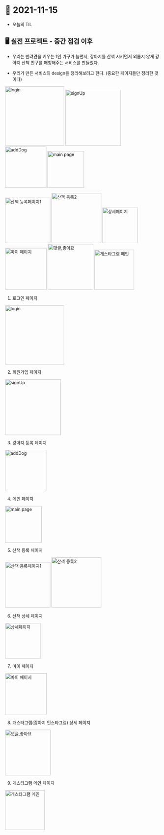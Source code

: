 # 📝 2021-11-15
- 오늘의 TIL

## 🖥 실전 프로젝트 - 중간 점검 이후 
- 우리는 반려견을 키우는 1인 가구가 늘면서, 강아지를 산책 시키면서 외롭지 않게 강아지 산책 친구를 매칭해주는 서비스를 만들었다.

- 우리가 만든 서비스의 design을 정리해보려고 한다. (중요한 페이지들만 정리한 것이다)


<p float="left">
  <img width="192" alt="login" src="https://user-images.githubusercontent.com/59908525/141791324-ebadaca4-d5fb-4f3b-b0ac-e7641d40cab9.PNG">
  <img width="181" alt="signUp" src="https://user-images.githubusercontent.com/59908525/141792029-bfe34a5a-842c-4ec6-8666-8d947b5d7f46.PNG">
  <img width="134" alt="addDog" src="https://user-images.githubusercontent.com/59908525/141792573-8d5b09ee-dda5-4b8e-b607-e13ab7bee062.PNG">
  <img width="119" alt="main page" src="https://user-images.githubusercontent.com/59908525/141792079-70c341c7-7763-40ea-8f96-abb9f06c96ad.PNG">
</p>

<p float="left">
 <img width="147" alt="산책 등록페이지1" src="https://user-images.githubusercontent.com/59908525/141792326-b9ad8bc1-a288-4791-9b98-221714739ede.PNG">
 <img width="162" alt="산책 등록2" src="https://user-images.githubusercontent.com/59908525/141792362-4d09ced5-641b-4ae4-901d-25e5f8a28c2b.PNG">
 <img width="115" alt="상세페이지" src="https://user-images.githubusercontent.com/59908525/141792421-90f677e9-8c7e-4be2-8fef-8527cc3896c9.PNG">
  <img width="135" alt="마이 페이지" src="https://user-images.githubusercontent.com/59908525/141792544-2c7c2cc2-7e43-4c5f-b42d-84c146de99d8.PNG">
  <img width="148" alt="댓글,좋아요" src="https://user-images.githubusercontent.com/59908525/141792617-866c3482-e05b-4d9f-9d42-412a1b05c2a5.PNG">
  <img width="129" alt="개스타그램 메인" src="https://user-images.githubusercontent.com/59908525/141792587-d596e33a-3d93-494a-b36d-c4e44b2f705f.PNG">
</p>


1. 로그인 페이지
<img width="192" alt="login" src="https://user-images.githubusercontent.com/59908525/141791324-ebadaca4-d5fb-4f3b-b0ac-e7641d40cab9.PNG">

2. 회원가입 페이지
<img width="181" alt="signUp" src="https://user-images.githubusercontent.com/59908525/141792029-bfe34a5a-842c-4ec6-8666-8d947b5d7f46.PNG">

3. 강아지 등록 페이지
<img width="134" alt="addDog" src="https://user-images.githubusercontent.com/59908525/141792573-8d5b09ee-dda5-4b8e-b607-e13ab7bee062.PNG">

4. 메인 페이지
<img width="119" alt="main page" src="https://user-images.githubusercontent.com/59908525/141792079-70c341c7-7763-40ea-8f96-abb9f06c96ad.PNG">

5. 산책 등록 페이지
<img width="147" alt="산책 등록페이지1" src="https://user-images.githubusercontent.com/59908525/141792326-b9ad8bc1-a288-4791-9b98-221714739ede.PNG">
<img width="162" alt="산책 등록2" src="https://user-images.githubusercontent.com/59908525/141792362-4d09ced5-641b-4ae4-901d-25e5f8a28c2b.PNG">

6. 산책 상세 페이지
<img width="115" alt="상세페이지" src="https://user-images.githubusercontent.com/59908525/141792421-90f677e9-8c7e-4be2-8fef-8527cc3896c9.PNG">

7. 마이 페이지
<img width="135" alt="마이 페이지" src="https://user-images.githubusercontent.com/59908525/141792544-2c7c2cc2-7e43-4c5f-b42d-84c146de99d8.PNG">

8. 개스타그램(강아지 인스타그램) 상세 페이지
<img width="148" alt="댓글,좋아요" src="https://user-images.githubusercontent.com/59908525/141792617-866c3482-e05b-4d9f-9d42-412a1b05c2a5.PNG">


9. 개스타그램 메인 페이지
<img width="129" alt="개스타그램 메인" src="https://user-images.githubusercontent.com/59908525/141792587-d596e33a-3d93-494a-b36d-c4e44b2f705f.PNG">


<br>







